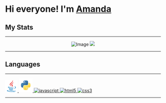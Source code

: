 # Hi everyone! I'm [Amanda](http://www.linkedin.com/in/amandapardinho) 

## **My Stats**

---

<div align="center">
<img alt="Image" height="150 cm" src="https://awesome-github-stats.azurewebsites.net/user-stats/AmandaPardinho?cardType=github&theme=radical">  
<img height="180 cm" src="https://github-readme-streak-stats.herokuapp.com/?user=AmandaPardinho&stroke=f8d847&background=141321&ring=fe428e&fire=fe428e&currStreakNum=a9fef7&currStreakLabel=fe428e&sideNums=a9fef7&sideLabels=fe428e&dates=a9fef7&hide_border=false&date_format=j/n/Y"/>
</div>

---

## **Languages**
---

<a href="https://www.java.com" target="_blank"> 
    <img src="https://raw.githubusercontent.com/devicons/devicon/master/icons/java/java-original.svg" alt="java" width="40" height="40"/> 
</a>
<a href="https://www.python.org/">
    <img src="https://raw.githubusercontent.com/github/explore/80688e429a7d4ef2fca1e82350fe8e3517d3494d/topics/python/python.png" alt="python" width="45" height="45">
</a>
<a href="https://developer.mozilla.org/en-US/docs/Web/JavaScript">
   <img src="https://cdn.jsdelivr.net/gh/devicons/devicon/icons/javascript/javascript-original.svg" alt="javascript" width="40" height="40"/>
</a> 
<a href="https://developer.mozilla.org/pt-BR/docs/Web/HTML">
    <img src="https://cdn.jsdelivr.net/gh/devicons/devicon/icons/html5/html5-plain.svg" alt="html5" width="40" height="40"/>
</a>
<a href="https://developer.mozilla.org/pt-BR/docs/Web/CSS">
    <img src="https://cdn.jsdelivr.net/gh/devicons/devicon/icons/css3/css3-plain.svg" alt="css3" width="40" height="40"/>
</a>

---
